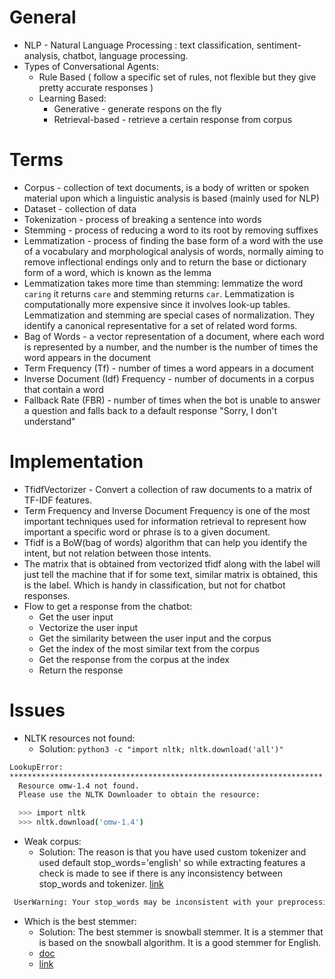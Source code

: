 # General

* NLP - Natural Language Processing : text classification, sentiment-analysis, chatbot, language processing.
* Types of Conversational Agents:
  * Rule Based ( follow a specific set of rules, not flexible but they give pretty accurate responses )
  * Learning Based:
      * Generative - generate respons on the fly
      * Retrieval-based - retrieve a certain response from corpus

# Terms

* Corpus - collection of text documents, is a body of written or spoken material upon which a linguistic analysis is based (mainly used for NLP)
* Dataset - collection of data 
* Tokenization - process of breaking a sentence into words
* Stemming - process of reducing a word to its root by removing suffixes
* Lemmatization - process of finding the base form of a word with the use of a vocabulary and morphological analysis of words, normally aiming to remove inflectional endings only and to return the base or dictionary form of a word, which is known as the lemma
* Lemmatization takes more time than stemming: lemmatize the word `caring` it returns `care` and stemming returns `car`. Lemmatization is computationally more expensive since it involves look-up tables. Lemmatization and stemming are special cases of normalization. They identify a canonical representative for a set of related word forms.
* Bag of Words - a vector representation of a document, where each word is represented by a number, and the number is the number of times the word appears in the document
* Term Frequency (Tf) - number of times a word appears in a document
* Inverse Document (Idf) Frequency - number of documents in a corpus that contain a word
* Fallback Rate (FBR) - number of times when the bot is unable to answer a question and falls back to a default response "Sorry, I don't understand"

# Implementation

* TfidfVectorizer - Convert a collection of raw documents to a matrix of TF-IDF features.
* Term Frequency and Inverse Document Frequency is one of the most important techniques used for information retrieval to represent how important a specific word or phrase is to a given document.
* Tfidf is a BoW(bag of words) algorithm that can help you identify the intent, but not relation between those intents.
* The matrix that is obtained from vectorized tfidf along with the label will just tell the machine that if for some text, similar matrix is obtained, this is the label. Which is handy in classification, but not for chatbot responses.
* Flow to get a response from the chatbot:
    * Get the user input
    * Vectorize the user input
    * Get the similarity between the user input and the corpus
    * Get the index of the most similar text from the corpus
    * Get the response from the corpus at the index
    * Return the response

# Issues

* NLTK resources not found:
    * Solution: `python3 -c "import nltk; nltk.download('all')"`
```bash
LookupError: 
**********************************************************************
  Resource omw-1.4 not found.
  Please use the NLTK Downloader to obtain the resource:

  >>> import nltk
  >>> nltk.download('omw-1.4')
```

* Weak corpus:
    * Solution: The reason is that you have used custom tokenizer and used default stop_words='english' so while extracting features a check is made to see if there is any inconsistency between stop_words and tokenizer. [link](https://stackoverflow.com/questions/60280307/tokenizing-the-stop-words-generated-tokens-ha-le-u-wa-not-in-stop-w)
```bash
 UserWarning: Your stop_words may be inconsistent with your preprocessing. Tokenizing the stop words generated tokens ['ha', 'le', 'u', 'wa'] not in stop_words.
 ```

 * Which is the best stemmer:
    * Solution: The best stemmer is snowball stemmer. It is a stemmer that is based on the snowball algorithm. It is a good stemmer for English.
    * [doc](https://www.nltk.org/api/nltk.stem.html#module-nltk.stem.snowball)
    * [link](https://stackoverflow.com/questions/24647400/what-is-the-best-stemming-method-in-python)